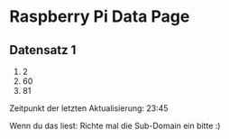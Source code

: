 
# Raspberry Pi Data Page
## Datensatz 1
1. 2
2. 60
3. 81

Zeitpunkt der letzten Aktualisierung: 23:45

Wenn du das liest: Richte mal die Sub-Domain ein bitte :)
    